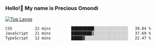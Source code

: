 ### Hello!👋 My name is Precious Omondi 

[![Top Langs](https://github-readme-stats.vercel.app/api/top-langs/?username=Presho99&langs_count=8&theme=dark)](https://github.com/Presho99/github-readme-stats)



<!--START_SECTION:waka-->

```txt
CSS          22 mins         ██████████░░░░░░░░░░░░░░░   39.84 %
JavaScript   21 mins         █████████▒░░░░░░░░░░░░░░░   37.69 %
TypeScript   12 mins         █████▓░░░░░░░░░░░░░░░░░░░   22.47 %
```

<!--END_SECTION:waka-->

